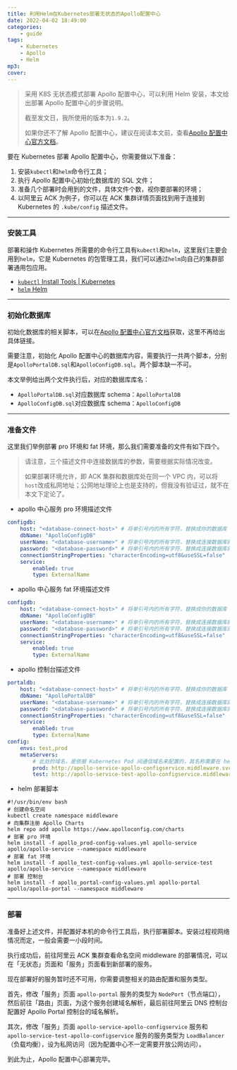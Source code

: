 ```yaml
---
title: 利用Helm在Kubernetes部署无状态的Apollo配置中心
date: 2022-04-02 18:49:00
categories:
    - guide
tags:
    - Kubernetes
    - Apollo
    - Helm
mp3:
cover:
---
```


> 采用 K8S 无状态模式部署 Apollo 配置中心，可以利用 Helm 安装，本文给出部署 Apollo 配置中心的步骤说明。
>
> 截至发文日，我所使用的版本为`1.9.2`。
>
> 如果你还不了解 Apollo 配置中心，建议在阅读本文前，查看[Apollo 配置中心官方文档](https://www.apolloconfig.com/#/zh/README)。

要在 Kubernetes 部署 Apollo 配置中心，你需要做以下准备：

1. 安装`kubectl`和`helm`命令行工具；
2. 执行 Apollo 配置中心初始化数据库的 SQL 文件；
3. 准备几个部署时会用到的文件，具体文件个数，视你要部署的环境；
4. 以阿里云 ACK 为例子，你可以在 ACK 集群详情页面找到用于连接到 Kubernetes 的 `.kube/config` 描述文件。

---

### 安装工具

部署和操作 Kubernetes 所需要的命令行工具有`kubectl`和`helm`，这里我们主要会用到`helm`，它是 Kubernetes 的包管理工具，我们可以通过`helm`向自己的集群部署通用包应用。

-   [`kubectl` Install Tools | Kubernetes](https://kubernetes.io/docs/tasks/tools/)
-   [`helm` Helm](https://helm.sh/)

---

### 初始化数据库

初始化数据库的相关脚本，可以在[Apollo 配置中心官方文档](https://www.apolloconfig.com/#/zh/README)获取，这里不再给出具体链接。

需要注意，初始化 Apollo 配置中心的数据库内容，需要执行一共两个脚本，分别是`ApolloPortalDB.sql`和`ApolloConfigDB.sql`。两个脚本缺一不可。

本文举例给出两个文件执行后，对应的数据库库名：

-   `ApolloPortalDB.sql`对应数据库 schema：`ApolloPortalDB`
-   `ApolloConfigDB.sql`对应数据库 schema：`ApolloConfigDB`

---

### 准备文件

这里我们举例部署 pro 环境和 fat 环境，那么我们需要准备的文件有如下四个。

> 请注意，三个描述文件中连接数据库的参数，需要根据实际情况改变。
>
> 如果部署环境允许，即 ACK 集群和数据库处在同一个 VPC 内，可以将`host`改成私网地址；公网地址理论上也是支持的，但我没有验证过，就不在本文下定论了。

-   apollo 中心服务 pro 环境描述文件

```yaml
configdb:
    host: "<database-connect-host>" # 将单引号内的所有字符，替换成你的数据库 Host
    dbName: "ApolloConfigDB"
    userName: "<database-username>" # 将单引号内的所有字符，替换成连接数据库的用户名
    password: "<database-password>" # 将单引号内的所有字符，替换成连接数据库的密码
    connectionStringProperties: "characterEncoding=utf8&useSSL=false"
    service:
        enabled: true
        type: ExternalName
```

-   apollo 中心服务 fat 环境描述文件

```yaml
configdb:
    host: "<database-connect-host>" # 将单引号内的所有字符，替换成你的数据库 Host
    dbName: "ApolloConfigDB"
    userName: "<database-username>" # 将单引号内的所有字符，替换成连接数据库的用户名
    password: "<database-password>" # 将单引号内的所有字符，替换成连接数据库的密码
    connectionStringProperties: "characterEncoding=utf8&useSSL=false"
    service:
        enabled: true
        type: ExternalName
```

-   apollo 控制台描述文件

```yaml
portaldb:
    host: "<database-connect-host>" # 将单引号内的所有字符，替换成你的数据库 Host
    dbName: "ApolloPortalDB"
    userName: "<database-username>" # 将单引号内的所有字符，替换成连接数据库的用户名
    password: "<database-password>" # 将单引号内的所有字符，替换成连接数据库的密码
    connectionStringProperties: "characterEncoding=utf8&useSSL=false"
    service:
        enabled: true
        type: ExternalName
config:
    envs: test,prod
    metaServers:
        # 此处的域名，是依据 Kubernetes Pod 间通信域名来配置的，其名称需要在 helm 部署脚本里指定，请注意对比连接字符串与部署脚本的关系
        prod: http://apollo-service-apollo-configservice.middleware.svc.cluster.local:8080
        test: http://apollo-service-test-apollo-configservice.middleware.svc.cluster.local:8080
```

-   helm 部署脚本

```shell
#!/usr/bin/env bash
# 创建命名空间
kubectl create namespace middleware
# 向集群注册 Apollo Charts
helm repo add apollo https://www.apolloconfig.com/charts
# 部署 pro 环境
helm install -f apollo_prod-config-values.yml apollo-service apollo/apollo-service --namespace middleware
# 部署 fat 环境
helm install -f apollo_test-config-values.yml apollo-service-test apollo/apollo-service --namespace middleware
# 部署 控制台
helm install -f apollo_portal-config-values.yml apollo-portal apollo/apollo-portal --namespace middleware
```

---

### 部署

准备好上述文件，并配置好本机的命令行工具后，执行部署脚本。安装过程视网络情况而定，一般会需要一小段时间。

执行成功后，前往阿里云 ACK 集群查看命名空间 middleware 的部署情况，可以在「无状态」页面和「服务」页面看到新部署的服务。

现在部署好的服务暂时还不可用，你需要调整相关的路由配置和服务类型。

首先，修改「服务」页面 `apollo-portal` 服务的类型为 `NodePort`（节点端口），然后前往「路由」页面，为这个服务创建域名解析，最后前往阿里云 DNS 控制台配置好 Apollo Portal 控制台的域名解析。

其次，修改「服务」页面 `apollo-service-apollo-configservice` 服务和 `apollo-service-test-apollo-configservice` 服务的服务类型为 `LoadBalancer`（负载均衡），设为私网访问（因为配置中心不一定需要开放公网访问）。

到此为止，Apollo 配置中心部署完毕。
